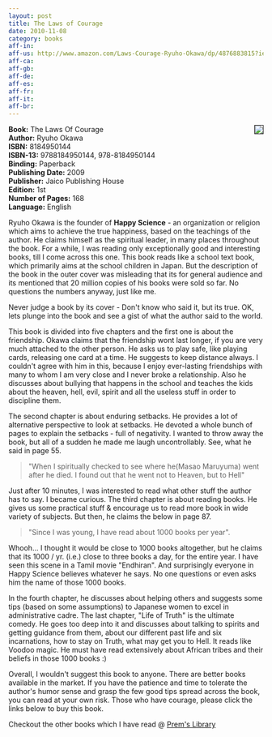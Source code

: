 ```yaml
---
layout: post
title: The Laws of Courage
date: 2010-11-08
category: books
aff-in: 
aff-us: http://www.amazon.com/Laws-Courage-Ryuho-Okawa/dp/4876883815?ie=UTF8&amp;tag=booiverea-20&amp;link_code=btl&amp;camp=213689&amp;creative=392969
aff-ca: 
aff-gb: 
aff-de: 
aff-es: 
aff-fr: 
aff-it: 
aff-br: 
---
```


<img style="clear: right; float: right; margin-bottom: 1em; margin-left: 1em;" 
src="{{site.img-url}}/the-laws-of-courage-ryuho-okawa.jpg" border="1"/>
**Book:** The Laws Of Courage  
**Author:** Ryuho Okawa  
**ISBN:** 8184950144  
**ISBN-13:** 9788184950144, 978-8184950144  
**Binding:** Paperback  
**Publishing Date:** 2009  
**Publisher:** Jaico Publishing House  
**Edition:** 1st  
**Number of Pages:** 168  
**Language:** English  
  
Ryuho Okawa is the founder of **Happy Science** - an organization or religion which aims to achieve the true happiness, based on the teachings of the author. He claims himself as the spiritual leader, in many places throughout the book. For a while, I was reading only exceptionally good and interesting books, till I come across this one. This book reads like a school text book, which primarily aims at the school children in Japan. But the description of the book in the outer cover was misleading that its for general audience and its mentioned that 20 million copies of his books were sold so far. No questions the numbers anyway, just like me.  
  
Never judge a book by its cover - Don't know who said it, but its true. OK, lets plunge into the book and see a gist of what the author said to the world.  
  
This book is divided into five chapters and the first one is about the friendship. Okawa claims that the friendship wont last longer, if you are very much attached to the other person. He asks us to play safe, like playing cards, releasing one card at a time. He suggests to keep distance always. I couldn't agree with him in this, because I enjoy ever-lasting friendships with many to whom I am very close and I never broke a relationship. Also he discusses about bullying that happens in the school and teaches the kids about the heaven, hell, evil, spirit and all the useless stuff in order to discipline them.  
  
The second chapter is about enduring setbacks. He provides a lot of alternative perspective to look at setbacks. He devoted a whole bunch of pages to explain the setbacks - full of negativity. I wanted to throw away the book, but all of a sudden he made me laugh uncontrollably. See, what he said in page 55.  
  
> "When I spiritually checked to see where he(Masao Maruyuma) went after he died. I found out that he went not to Heaven, but to Hell"  
  
Just after 10 minutes, I was interested to read what other stuff the author has to say. I became curious. The third chapter is about reading books. He gives us some practical stuff & encourage us to read more book in wide variety of subjects. But then, he claims the below in page 87.  
  
> "Since I was young, I have read about 1000 books per year".  

Whooh... I thought it would be close to 1000 books altogether, but he claims that its 1000 / yr. (i.e.) close to three books a day, for the entire year. I have seen this scene in a Tamil movie "Endhiran". And surprisingly everyone in Happy Science believes whatever he says. No one questions or even asks him the name of those 1000 books.  
  
In the fourth chapter, he discusses about helping others and suggests some tips (based on some assumptions) to Japanese women to excel in administrative cadre. The last chapter, "Life of Truth" is the ultimate comedy. He goes too deep into it and discusses about talking to spirits and getting guidance from them, about our different past life and six incarnations, how to stay on Truth, what may get you to Hell. It reads like Voodoo magic. He must have read extensively about African tribes and their beliefs in those 1000 books :)  
  
Overall, I wouldn't suggest this book to anyone. There are better books available in the market. If you have the patience and time to tolerate the author's humor sense and grasp the few good tips spread across the book, you can read at your own risk. Those who have courage, please click the links below to buy this book.  

Checkout the other books which I have read @ [Prem's Library]({{site.url}}/category/books/)  
